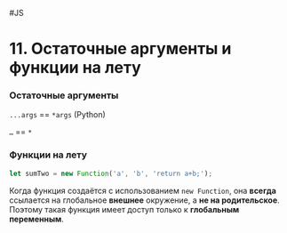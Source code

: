 #JS

# 11. Остаточные аргументы и функции на лету

### Остаточные аргументы

`...args` == `*args` (Python)

`…` == `*`

### Функции на лету

```javascript
let sumTwo = new Function('a', 'b', 'return a+b;');
```

Когда функция создаётся с использованием `new Function`, она **всегда** ссылается на глобальное **внешнее** окружение, а **не на родительское**. Поэтому такая функция имеет доступ только к **глобальным переменным**.
